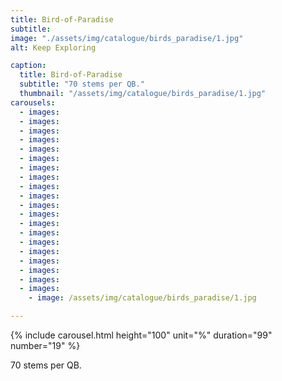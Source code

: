 ```yaml
---
title: Bird-of-Paradise
subtitle: 
image: "./assets/img/catalogue/birds_paradise/1.jpg"
alt: Keep Exploring

caption: 
  title: Bird-of-Paradise
  subtitle: "70 stems per QB."
  thumbnail: "/assets/img/catalogue/birds_paradise/1.jpg"
carousels:
  - images:
  - images:
  - images:
  - images:
  - images:
  - images:
  - images:
  - images:
  - images:
  - images:
  - images:
  - images:
  - images:
  - images:
  - images:
  - images:
  - images:
  - images:
  - images: 
  - images: 
    - image: /assets/img/catalogue/birds_paradise/1.jpg

---
```


{% include carousel.html height="100" unit="%" duration="99" number="19" %}

70 stems per QB.